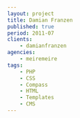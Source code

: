 ```yaml
---
layout: project
title: Damian Franzen
published: true
period: 2011-07
clients:
    - damianfranzen
agencies:
    - meiremeire
tags:
    - PHP
    - CSS
    - Compass
    - HTML
    - Templates
    - CMS
---
```

